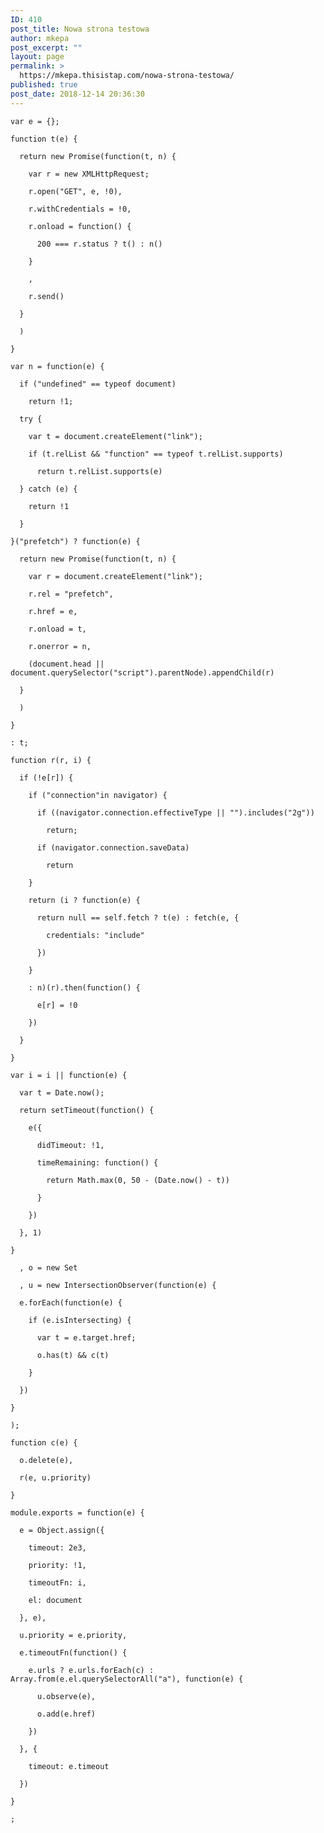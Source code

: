 ```yaml
---
ID: 410
post_title: Nowa strona testowa
author: mkepa
post_excerpt: ""
layout: page
permalink: >
  https://mkepa.thisistap.com/nowa-strona-testowa/
published: true
post_date: 2018-12-14 20:36:30
---
```

<!-- wp:html -->
<pre class="wp-block-preformatted"><code>var e = {};<br>
function t(e) {<br>
  return new Promise(function(t, n) {<br>
    var r = new XMLHttpRequest;<br>
    r.open("GET", e, !0),<br>
    r.withCredentials = !0,<br>
    r.onload = function() {<br>
      200 === r.status ? t() : n()<br>
    }<br>
    ,<br>
    r.send()<br>
  }<br>
  )<br>
}<br>
var n = function(e) {<br>
  if ("undefined" == typeof document)<br>
    return !1;<br>
  try {<br>
    var t = document.createElement("link");<br>
    if (t.relList &amp;&amp; "function" == typeof t.relList.supports)<br>
      return t.relList.supports(e)<br>
  } catch (e) {<br>
    return !1<br>
  }<br>
}("prefetch") ? function(e) {<br>
  return new Promise(function(t, n) {<br>
    var r = document.createElement("link");<br>
    r.rel = "prefetch",<br>
    r.href = e,<br>
    r.onload = t,<br>
    r.onerror = n,<br>
    (document.head || document.querySelector("script").parentNode).appendChild(r)<br>
  }<br>
  )<br>
}<br>
: t;<br>
function r(r, i) {<br>
  if (!e[r]) {<br>
    if ("connection"in navigator) {<br>
      if ((navigator.connection.effectiveType || "").includes("2g"))<br>
        return;<br>
      if (navigator.connection.saveData)<br>
        return<br>
    }<br>
    return (i ? function(e) {<br>
      return null == self.fetch ? t(e) : fetch(e, {<br>
        credentials: "include"<br>
      })<br>
    }<br>
    : n)(r).then(function() {<br>
      e[r] = !0<br>
    })<br>
  }<br>
}<br>
var i = i || function(e) {<br>
  var t = Date.now();<br>
  return setTimeout(function() {<br>
    e({<br>
      didTimeout: !1,<br>
      timeRemaining: function() {<br>
        return Math.max(0, 50 - (Date.now() - t))<br>
      }<br>
    })<br>
  }, 1)<br>
}<br>
  , o = new Set<br>
  , u = new IntersectionObserver(function(e) {<br>
  e.forEach(function(e) {<br>
    if (e.isIntersecting) {<br>
      var t = e.target.href;<br>
      o.has(t) &amp;&amp; c(t)<br>
    }<br>
  })<br>
}<br>
);<br>
function c(e) {<br>
  o.delete(e),<br>
  r(e, u.priority)<br>
}<br>
module.exports = function(e) {<br>
  e = Object.assign({<br>
    timeout: 2e3,<br>
    priority: !1,<br>
    timeoutFn: i,<br>
    el: document<br>
  }, e),<br>
  u.priority = e.priority,<br>
  e.timeoutFn(function() {<br>
    e.urls ? e.urls.forEach(c) : Array.from(e.el.querySelectorAll("a"), function(e) {<br>
      u.observe(e),<br>
      o.add(e.href)<br>
    })<br>
  }, {<br>
    timeout: e.timeout<br>
  })<br>
}<br>
;</code></pre>
<!-- /wp:html -->